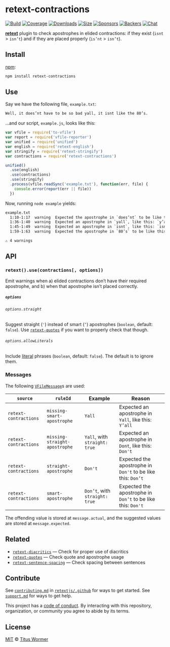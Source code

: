 # retext-contractions

[![Build][build-badge]][build]
[![Coverage][coverage-badge]][coverage]
[![Downloads][downloads-badge]][downloads]
[![Size][size-badge]][size]
[![Sponsors][sponsors-badge]][collective]
[![Backers][backers-badge]][collective]
[![Chat][chat-badge]][chat]

[**retext**][retext] plugin to check apostrophes in elided contractions: if they
exist (`isnt` > `isn’t`) and if they are placed properly (`is’nt` > `isn’t`).

## Install

[npm][]:

```sh
npm install retext-contractions
```

## Use

Say we have the following file, `example.txt`:

```txt
Well, it does’nt have to be so bad yall, it isnt like the 80’s.
```

…and our script, `example.js`, looks like this:

```js
var vfile = require('to-vfile')
var report = require('vfile-reporter')
var unified = require('unified')
var english = require('retext-english')
var stringify = require('retext-stringify')
var contractions = require('retext-contractions')

unified()
  .use(english)
  .use(contractions)
  .use(stringify)
  .process(vfile.readSync('example.txt'), function(err, file) {
    console.error(report(err || file))
  })
```

Now, running `node example` yields:

```txt
example.txt
  1:10-1:17  warning  Expected the apostrophe in `does’nt` to be like this: `doesn’t`  retext-contractions  retext-contractions
  1:36-1:40  warning  Expected an apostrophe in `yall`, like this: `y’all`             retext-contractions  retext-contractions
  1:45-1:49  warning  Expected an apostrophe in `isnt`, like this: `isn’t`             retext-contractions  retext-contractions
  1:59-1:63  warning  Expected the apostrophe in `80’s` to be like this: `’80s`        retext-contractions  retext-contractions

⚠ 4 warnings
```

## API

### `retext().use(contractions[, options])`

Emit warnings when a) elided contractions don’t have their required apostrophe,
and b) when that apostrophe isn’t placed correctly.

##### `options`

###### `options.straight`

Suggest straight (`'`) instead of smart (`’`) apostrophes (`boolean`, default:
`false`).
Use [`retext-quotes`][quotes] if you want to properly check that though.

###### `options.allowLiterals`

Include [literal][] phrases (`boolean`, default: `false`).
The default is to ignore them.

### Messages

The following [`VFileMessage`][message]s are used:

| `source` | `ruleId` | Example | Reason |
| - | - | - | - |
| `retext-contractions` | `missing-smart-apostrophe` | `Yall` | Expected an apostrophe in `Yall`, like this: `Y’all` |
| `retext-contractions` | `missing-straight-apostrophe` | `Yall`, with `straight: true` | Expected an apostrophe in `Dont`, like this: `Don't` |
| `retext-contractions` | `straight-apostrophe` | `Don't` | Expected the apostrophe in `Don't` to be like this: `Don’t` |
| `retext-contractions` | `smart-apostrophe` | `Don’t`, with `straight: true` | Expected the apostrophe in `Don’t` to be like this: `Don't` |

The offending value is stored at `message.actual`, and the suggested values are
stored at `message.expected`.

## Related

*   [`retext-diacritics`](https://github.com/retextjs/retext-diacritics)
    — Check for proper use of diacritics
*   [`retext-quotes`](https://github.com/retextjs/retext-quotes)
    — Check quote and apostrophe usage
*   [`retext-sentence-spacing`](https://github.com/retextjs/retext-sentence-spacing)
    — Check spacing between sentences

## Contribute

See [`contributing.md`][contributing] in [`retextjs/.github`][health] for ways
to get started.
See [`support.md`][support] for ways to get help.

This project has a [code of conduct][coc].
By interacting with this repository, organization, or community you agree to
abide by its terms.

## License

[MIT][license] © [Titus Wormer][author]

<!-- Definitions -->

[build-badge]: https://github.com/retextjs/retext-contractions/workflows/main/badge.svg

[build]: https://github.com/retextjs/retext-contractions/actions

[coverage-badge]: https://img.shields.io/codecov/c/github/retextjs/retext-contractions.svg

[coverage]: https://codecov.io/github/retextjs/retext-contractions

[downloads-badge]: https://img.shields.io/npm/dm/retext-contractions.svg

[downloads]: https://www.npmjs.com/package/retext-contractions

[size-badge]: https://img.shields.io/bundlephobia/minzip/retext-contractions.svg

[size]: https://bundlephobia.com/result?p=retext-contractions

[sponsors-badge]: https://opencollective.com/unified/sponsors/badge.svg

[backers-badge]: https://opencollective.com/unified/backers/badge.svg

[collective]: https://opencollective.com/unified

[chat-badge]: https://img.shields.io/badge/chat-discussions-success.svg

[chat]: https://github.com/retextjs/retext/discussions

[npm]: https://docs.npmjs.com/cli/install

[health]: https://github.com/retextjs/.github

[contributing]: https://github.com/retextjs/.github/blob/HEAD/contributing.md

[support]: https://github.com/retextjs/.github/blob/HEAD/support.md

[coc]: https://github.com/retextjs/.github/blob/HEAD/code-of-conduct.md

[license]: license

[author]: https://wooorm.com

[retext]: https://github.com/retextjs/retext

[quotes]: https://github.com/retextjs/retext-quotes

[literal]: https://github.com/syntax-tree/nlcst-is-literal

[message]: https://github.com/vfile/vfile-message
